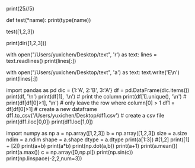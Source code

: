 print(25//5)

def test(*name):
	print(type(name))

test([1,2,3])

print(dir([1,2,3]))

with open("/Users/yuxichen/Desktop/text", 'r') as text:
	lines = text.readlines()
print(lines[:])

with open("/Users/yuxichen/Desktop/text", 'a') as text:
	text.write('E\n')
print(lines[:])

import pandas as pd
dic = {1:'A', 2:'B', 3:'A'}
df = pd.DataFrame(dic.items())
print(df, '\n')
print(df[1], '\n') # print the column
print(df[1].unique(), '\n')  # 
print(df[df[0]>1], '\n') # only leave the row where column[0] > 1
df1 = df[df[0]>1] # create a new dataframe 
df1.to_csv('/Users/yuxichen/Desktop/df1.csv') # create a csv file 
print(df1.iloc[0,0])
print(df1.loc[1,0])

import numpy as np
a = np.array([1,2,3])
b = np.array([1,2,3])
size = a.size
ndim = a.ndim
shape = a.shape
dtype = a.dtype
print(a[1:3]) #[1,2]
print([1] + [2])
print(a+b)
print(a*b)
print(np.dot(a,b))
print(a+1)
print(a.mean())
print(a.max())
c = np.array([0,np.pi])
print(np.sin(c))
print(np.linspace(-2,2,num=3))